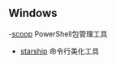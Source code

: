 Windows
-----------------
-[scoop](https://scoop.sh/) PowerShell包管理工具
- [starship](https://starship.rs/) 命令行美化工具

